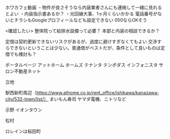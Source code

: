 ホワカフェ動画
・物件が良さそうなら内装業者さんにも連絡して一緒に見れるとよい
・内装指示書あるか？
・光回線大事、1ヶ月くらいかかる
電話番号がないとチラシもGoogleプロフィールなども設定できない
050ならOKそう

<確認したい>
整体院って給排水設備って必要？
本部と内装の相談できるか？


定借は契約更新できないリスクがあるが、過度に避けすぎなくてもよい
交渉すらできないということは少ない。普通借がベストだが、条件として良いものは定借でも検討も？

ポータルページ
アットホーム
ホームズ
テナンタ
テンポダス
インフォニスタ
サロン不動産ネット

立地

駅西新町周辺（https://www.athome.co.jp/rent_office/ishikawa/kanazawa-city/532-town/list/）
まいもん寿司
ヤマダ電機、ニトリなど

示野
イオンタウン

松村

ロレインは桜田町
